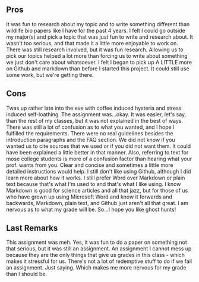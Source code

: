## Pros

It was fun to research about my topic and to write something different than wildlife bio papers like I have for the past 4 years. I felt I could go outside my major(s) and pick a topic that was just fun to write and research about. It wasn't too serious, and that made it a little more enjoyable to work on. There was still research involved, but it was fun research. Allowing us to pick our topics helped a lot more than forcing us to write about something we just don't care about whatsoever. I felt I began to pick up A LITTLE more on Github and markdown than before I started this project. It could still use some work, but we're getting there. 

## Cons

Twas up rather late into the eve with coffee induced hysteria and stress induced self-loathing. The assignment was...okay. It was easier, let's say, than the rest of my classes, but it was not explained in the best of ways. There was still a lot of confusion as to what you wanted, and I hope I fulfilled the requirements. There were no real guidelines besides the introduction paragraphs and the FAQ section. We did not know if you wanted us to cite sources that we used or if you did not want them. It could have been explained a little better in that manner. Also, referring to text for mose college students is more of a confusion factor than hearing what your prof. wants from you. Clear and concise and sometimes a little more detailed instructions would help. I still don't like using Github, although I did learn more about how it works. I still prefer Word over Markdown or plain text because that's what I'm used to and that's what I like using. I know Markdown is good for science articles and all that jazz, but for those of us who have grown up using Microsoft Word and know it forwards and backwards, Markdown, plain text, and Github just aren't all that great. I am nervous as to what my grade will be. So...I hope you like ghost hunts! 

## Last Remarks

This assignment was meh. Yes, it was fun to do a paper on something not that serious, but it was still an assignment. An assignment I cannot mess up because they are the only things that give us grades in this class - which makes it stressful for us. There's not a lot of redemptive stuff to do if we fail an assignment. Just saying. Which makes me more nervous for my grade than I should be.
